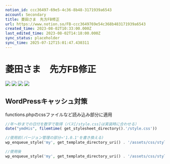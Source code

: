 ```yaml
---
notion_id: ccc36497-69e5-4c36-8b48-3171939a6543
account: Secondary
title: 菱田さま　先方FB修正
url: https://www.notion.so/FB-ccc3649769e54c368b483171939a6543
created_time: 2023-08-02T10:33:00.000Z
last_edited_time: 2023-08-02T14:18:00.000Z
sync_status: placeholder
sync_time: 2025-07-12T15:01:47.430311
---
```

# 菱田さま　先方FB修正

![](https://prod-files-secure.s3.us-west-2.amazonaws.com/d58fe38c-a9d4-4466-aed9-85604b7b2c6d/846a7706-5d8b-44bf-8b49-a0eb6615d26f/%E3%82%B9%E3%82%AF%E3%83%AA%E3%83%BC%E3%83%B3%E3%82%B7%E3%83%A7%E3%83%83%E3%83%88_2023-08-02_19.33.16.png?X-Amz-Algorithm=AWS4-HMAC-SHA256&X-Amz-Content-Sha256=UNSIGNED-PAYLOAD&X-Amz-Credential=ASIAZI2LB4667NMKFQIT%2F20250719%2Fus-west-2%2Fs3%2Faws4_request&X-Amz-Date=20250719T065907Z&X-Amz-Expires=3600&X-Amz-Security-Token=IQoJb3JpZ2luX2VjEIX%2F%2F%2F%2F%2F%2F%2F%2F%2F%2FwEaCXVzLXdlc3QtMiJGMEQCIBOsQF%2F0agLzgiWAhcy0TklieQJ3VvfJYjSgAO7%2B9xMmAiB60CgO4ZACYTggpk5OzEGiMuh5CnDMpqKfDfxqL4djrSqIBAie%2F%2F%2F%2F%2F%2F%2F%2F%2F%2F8BEAAaDDYzNzQyMzE4MzgwNSIMG9xRCzGLGnMkpTgrKtwDxaaESl9HYsryzGWjttLUSIPP0NAb30UxswIP6Ad7E8JH4EAs2K%2FNPAKUF6Hdb1%2FC9hi12FhQFE4i5qtDTLvb6eTN78FuyRF5zffXmixegQIotA0grfjSmRRwzg44gnU3lQZi7pIDh5gtcuHAZgl9HMRy7Grkg8HlHej9dYflDu7jjYzZ%2FCi25X3UUYKbGfy6Bf1y%2BdCqPwEbzPeStyinjFeyTfEVCnyc4GdoD%2BJVC0tfsGmVzxgicyc3DGBYhF2oeQpRVfB2r6E6KXssW%2BrkgWkA4%2BlooTmfK%2BrJUOlFvnxsp49LnR1XM50BoBucz4Udqm97XkabTOQd9AuSSaz%2BcXg1HRKznehP1E8mUoEzaKDTpyWvUv4VOAE7y1fxDcj7NhzmoDeeR41gLj6yqBKxAfhQUcgT0quG5tZ3EAR4r4x5wsvKwVkdXytP%2FnvWXtHX%2FwQtNV2m4fn0OBFMIPlvENITG7fyo%2BQ8nLg5cl39jJ8N8EUnw3yS9TlEAFSGPlLVt6bub%2FoG3ws3q4UryRJhIifHxdobqwlJW49qm%2Fyxk7GEzEtuTHC7ZkP5kBkQn25toy4V%2F4zdPhrySZBKPw2jDjtef0oxU%2BI8TddC8o6tDTGDwpoA9zCNbWDPELwwtMXswwY6pgFgyae4F28ZHC59LRXjnaj%2FEF%2FOQP1WMQie0wrdVziyTpdt83hiB0KgwcNbCf5%2FiNG4hFXP1RbT7UflaZn6IxBCD9eJxYgEoIkqTWDLfMLQ91AOMtfoJCJQNnxFsR%2BtdZhiPcBU4Yk8CX180xe66%2Bn5esoZdCObRfKto4sKpQ4%2BcNMHuztlvtqMjzLIZYMwKcuB6VM9S8m24A7ht9wxoR%2BvXoanjNfC&X-Amz-Signature=6cee4493221b6a1cfbbd50b050c006fb805664cbda6f1f264d60b53c07a99aa7&X-Amz-SignedHeaders=host&x-amz-checksum-mode=ENABLED&x-id=GetObject)
![](https://prod-files-secure.s3.us-west-2.amazonaws.com/d58fe38c-a9d4-4466-aed9-85604b7b2c6d/94b43f66-5692-4aa6-9e98-f67d5d788fe0/%E3%82%B9%E3%82%AF%E3%83%AA%E3%83%BC%E3%83%B3%E3%82%B7%E3%83%A7%E3%83%83%E3%83%88_2023-08-02_19.33.25.png?X-Amz-Algorithm=AWS4-HMAC-SHA256&X-Amz-Content-Sha256=UNSIGNED-PAYLOAD&X-Amz-Credential=ASIAZI2LB4667NMKFQIT%2F20250719%2Fus-west-2%2Fs3%2Faws4_request&X-Amz-Date=20250719T065907Z&X-Amz-Expires=3600&X-Amz-Security-Token=IQoJb3JpZ2luX2VjEIX%2F%2F%2F%2F%2F%2F%2F%2F%2F%2FwEaCXVzLXdlc3QtMiJGMEQCIBOsQF%2F0agLzgiWAhcy0TklieQJ3VvfJYjSgAO7%2B9xMmAiB60CgO4ZACYTggpk5OzEGiMuh5CnDMpqKfDfxqL4djrSqIBAie%2F%2F%2F%2F%2F%2F%2F%2F%2F%2F8BEAAaDDYzNzQyMzE4MzgwNSIMG9xRCzGLGnMkpTgrKtwDxaaESl9HYsryzGWjttLUSIPP0NAb30UxswIP6Ad7E8JH4EAs2K%2FNPAKUF6Hdb1%2FC9hi12FhQFE4i5qtDTLvb6eTN78FuyRF5zffXmixegQIotA0grfjSmRRwzg44gnU3lQZi7pIDh5gtcuHAZgl9HMRy7Grkg8HlHej9dYflDu7jjYzZ%2FCi25X3UUYKbGfy6Bf1y%2BdCqPwEbzPeStyinjFeyTfEVCnyc4GdoD%2BJVC0tfsGmVzxgicyc3DGBYhF2oeQpRVfB2r6E6KXssW%2BrkgWkA4%2BlooTmfK%2BrJUOlFvnxsp49LnR1XM50BoBucz4Udqm97XkabTOQd9AuSSaz%2BcXg1HRKznehP1E8mUoEzaKDTpyWvUv4VOAE7y1fxDcj7NhzmoDeeR41gLj6yqBKxAfhQUcgT0quG5tZ3EAR4r4x5wsvKwVkdXytP%2FnvWXtHX%2FwQtNV2m4fn0OBFMIPlvENITG7fyo%2BQ8nLg5cl39jJ8N8EUnw3yS9TlEAFSGPlLVt6bub%2FoG3ws3q4UryRJhIifHxdobqwlJW49qm%2Fyxk7GEzEtuTHC7ZkP5kBkQn25toy4V%2F4zdPhrySZBKPw2jDjtef0oxU%2BI8TddC8o6tDTGDwpoA9zCNbWDPELwwtMXswwY6pgFgyae4F28ZHC59LRXjnaj%2FEF%2FOQP1WMQie0wrdVziyTpdt83hiB0KgwcNbCf5%2FiNG4hFXP1RbT7UflaZn6IxBCD9eJxYgEoIkqTWDLfMLQ91AOMtfoJCJQNnxFsR%2BtdZhiPcBU4Yk8CX180xe66%2Bn5esoZdCObRfKto4sKpQ4%2BcNMHuztlvtqMjzLIZYMwKcuB6VM9S8m24A7ht9wxoR%2BvXoanjNfC&X-Amz-Signature=ff2b1d2194019e49adc3d591933da156d032143f24db31b7ba815409c7a5ba2d&X-Amz-SignedHeaders=host&x-amz-checksum-mode=ENABLED&x-id=GetObject)
![](https://prod-files-secure.s3.us-west-2.amazonaws.com/d58fe38c-a9d4-4466-aed9-85604b7b2c6d/2535173e-f164-495c-9ae9-618fd3e30279/%E3%82%B9%E3%82%AF%E3%83%AA%E3%83%BC%E3%83%B3%E3%82%B7%E3%83%A7%E3%83%83%E3%83%88_2023-08-02_19.33.41.png?X-Amz-Algorithm=AWS4-HMAC-SHA256&X-Amz-Content-Sha256=UNSIGNED-PAYLOAD&X-Amz-Credential=ASIAZI2LB4667NMKFQIT%2F20250719%2Fus-west-2%2Fs3%2Faws4_request&X-Amz-Date=20250719T065907Z&X-Amz-Expires=3600&X-Amz-Security-Token=IQoJb3JpZ2luX2VjEIX%2F%2F%2F%2F%2F%2F%2F%2F%2F%2FwEaCXVzLXdlc3QtMiJGMEQCIBOsQF%2F0agLzgiWAhcy0TklieQJ3VvfJYjSgAO7%2B9xMmAiB60CgO4ZACYTggpk5OzEGiMuh5CnDMpqKfDfxqL4djrSqIBAie%2F%2F%2F%2F%2F%2F%2F%2F%2F%2F8BEAAaDDYzNzQyMzE4MzgwNSIMG9xRCzGLGnMkpTgrKtwDxaaESl9HYsryzGWjttLUSIPP0NAb30UxswIP6Ad7E8JH4EAs2K%2FNPAKUF6Hdb1%2FC9hi12FhQFE4i5qtDTLvb6eTN78FuyRF5zffXmixegQIotA0grfjSmRRwzg44gnU3lQZi7pIDh5gtcuHAZgl9HMRy7Grkg8HlHej9dYflDu7jjYzZ%2FCi25X3UUYKbGfy6Bf1y%2BdCqPwEbzPeStyinjFeyTfEVCnyc4GdoD%2BJVC0tfsGmVzxgicyc3DGBYhF2oeQpRVfB2r6E6KXssW%2BrkgWkA4%2BlooTmfK%2BrJUOlFvnxsp49LnR1XM50BoBucz4Udqm97XkabTOQd9AuSSaz%2BcXg1HRKznehP1E8mUoEzaKDTpyWvUv4VOAE7y1fxDcj7NhzmoDeeR41gLj6yqBKxAfhQUcgT0quG5tZ3EAR4r4x5wsvKwVkdXytP%2FnvWXtHX%2FwQtNV2m4fn0OBFMIPlvENITG7fyo%2BQ8nLg5cl39jJ8N8EUnw3yS9TlEAFSGPlLVt6bub%2FoG3ws3q4UryRJhIifHxdobqwlJW49qm%2Fyxk7GEzEtuTHC7ZkP5kBkQn25toy4V%2F4zdPhrySZBKPw2jDjtef0oxU%2BI8TddC8o6tDTGDwpoA9zCNbWDPELwwtMXswwY6pgFgyae4F28ZHC59LRXjnaj%2FEF%2FOQP1WMQie0wrdVziyTpdt83hiB0KgwcNbCf5%2FiNG4hFXP1RbT7UflaZn6IxBCD9eJxYgEoIkqTWDLfMLQ91AOMtfoJCJQNnxFsR%2BtdZhiPcBU4Yk8CX180xe66%2Bn5esoZdCObRfKto4sKpQ4%2BcNMHuztlvtqMjzLIZYMwKcuB6VM9S8m24A7ht9wxoR%2BvXoanjNfC&X-Amz-Signature=0d946359bcd065c62933b401bb9acebf21f3e3ef74dbc018797d91362cdc0b59&X-Amz-SignedHeaders=host&x-amz-checksum-mode=ENABLED&x-id=GetObject)
![](https://prod-files-secure.s3.us-west-2.amazonaws.com/d58fe38c-a9d4-4466-aed9-85604b7b2c6d/c7fbdebc-478d-4250-ab40-15b99f5b440c/%E3%82%B9%E3%82%AF%E3%83%AA%E3%83%BC%E3%83%B3%E3%82%B7%E3%83%A7%E3%83%83%E3%83%88_2023-08-02_19.33.50.png?X-Amz-Algorithm=AWS4-HMAC-SHA256&X-Amz-Content-Sha256=UNSIGNED-PAYLOAD&X-Amz-Credential=ASIAZI2LB4667NMKFQIT%2F20250719%2Fus-west-2%2Fs3%2Faws4_request&X-Amz-Date=20250719T065907Z&X-Amz-Expires=3600&X-Amz-Security-Token=IQoJb3JpZ2luX2VjEIX%2F%2F%2F%2F%2F%2F%2F%2F%2F%2FwEaCXVzLXdlc3QtMiJGMEQCIBOsQF%2F0agLzgiWAhcy0TklieQJ3VvfJYjSgAO7%2B9xMmAiB60CgO4ZACYTggpk5OzEGiMuh5CnDMpqKfDfxqL4djrSqIBAie%2F%2F%2F%2F%2F%2F%2F%2F%2F%2F8BEAAaDDYzNzQyMzE4MzgwNSIMG9xRCzGLGnMkpTgrKtwDxaaESl9HYsryzGWjttLUSIPP0NAb30UxswIP6Ad7E8JH4EAs2K%2FNPAKUF6Hdb1%2FC9hi12FhQFE4i5qtDTLvb6eTN78FuyRF5zffXmixegQIotA0grfjSmRRwzg44gnU3lQZi7pIDh5gtcuHAZgl9HMRy7Grkg8HlHej9dYflDu7jjYzZ%2FCi25X3UUYKbGfy6Bf1y%2BdCqPwEbzPeStyinjFeyTfEVCnyc4GdoD%2BJVC0tfsGmVzxgicyc3DGBYhF2oeQpRVfB2r6E6KXssW%2BrkgWkA4%2BlooTmfK%2BrJUOlFvnxsp49LnR1XM50BoBucz4Udqm97XkabTOQd9AuSSaz%2BcXg1HRKznehP1E8mUoEzaKDTpyWvUv4VOAE7y1fxDcj7NhzmoDeeR41gLj6yqBKxAfhQUcgT0quG5tZ3EAR4r4x5wsvKwVkdXytP%2FnvWXtHX%2FwQtNV2m4fn0OBFMIPlvENITG7fyo%2BQ8nLg5cl39jJ8N8EUnw3yS9TlEAFSGPlLVt6bub%2FoG3ws3q4UryRJhIifHxdobqwlJW49qm%2Fyxk7GEzEtuTHC7ZkP5kBkQn25toy4V%2F4zdPhrySZBKPw2jDjtef0oxU%2BI8TddC8o6tDTGDwpoA9zCNbWDPELwwtMXswwY6pgFgyae4F28ZHC59LRXjnaj%2FEF%2FOQP1WMQie0wrdVziyTpdt83hiB0KgwcNbCf5%2FiNG4hFXP1RbT7UflaZn6IxBCD9eJxYgEoIkqTWDLfMLQ91AOMtfoJCJQNnxFsR%2BtdZhiPcBU4Yk8CX180xe66%2Bn5esoZdCObRfKto4sKpQ4%2BcNMHuztlvtqMjzLIZYMwKcuB6VM9S8m24A7ht9wxoR%2BvXoanjNfC&X-Amz-Signature=8ce77cdc13786babc2dd74f34ca753d9083d04e9435c895b446785ed1dcbc3e4&X-Amz-SignedHeaders=host&x-amz-checksum-mode=ENABLED&x-id=GetObject)
## WordPressキャッシュ対策
functions.phpのcssファイルなど読み込み部分に適用
```php
//年〜秒までの日付を数字で取得（パス[/style.css]は実装時に合わせる）
date("ymdHis", filemtime( get_stylesheet_directory().'/style.css'))

//使用前(バージョン管理の部分→'1.0.1'を書き換える)
wp_enqueue_style('my', get_template_directory_uri() . '/assets/css/styles.css', array(), '1.0.1', 'all');

//使用後
wp_enqueue_style('my', get_template_directory_uri() . '/assets/css/styles.css', array(), date("ymdHis", filemtime(get_stylesheet_directory() . '/assets/css/styles.css')), 'all');
```